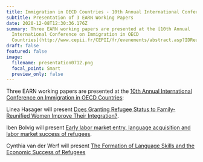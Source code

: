 ```yaml
---
title: Immigration in OECD Countries - 10th Annual International Conference
subtitle: Presentation of 3 EARN Working Papers
date: 2020-12-08T12:30:36.176Z
summary: Three EARN working papers are presented at the [10th Annual
  International Conference on Immigration in OECD
  Countries](http://www.cepii.fr/CEPII/fr/evenements/abstract.asp?IDReu=521)
draft: false
featured: false
image:
  filename: presentation0712.png
  focal_point: Smart
  preview_only: false
---
```

Three EARN working papers are presented at the [10th Annual International Conference on Immigration in OECD Countries](http://www.cepii.fr/CEPII/fr/evenements/abstract.asp?IDReu=521): 

Linea Hasager will present [Does Granting Refugee Status to Family-Reunified Women Improve Their Integration?](http://www.cepii.fr/docs/files/reunions/communications/OECDimmigration/2020-10thAnnualConference/day2/Linea-Hasager.pdf). 

Iben Bolvig will present [Early labor market entry, language acquisition and labor market success of refugees](http://www.cepii.fr/docs/files/reunions/communications/OECDimmigration/2020-10thAnnualConference/day2/Iben-Bolvig.pdf).

Cynthia van der Werf will present [The Formation of Language Skills and the Economic Success of Refugees](http://www.cepii.fr/docs/files/reunions/communications/OECDimmigration/2020-10thAnnualConference/day2/Cynthia-van-der-Werf.pdf)


